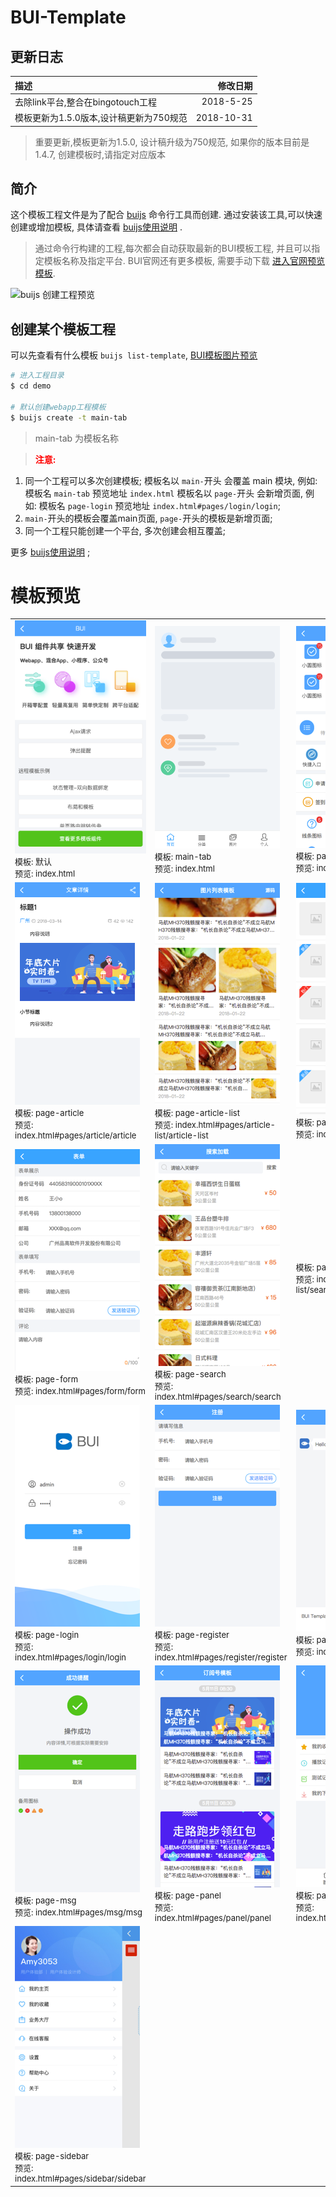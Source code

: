 # BUI-Template

## 更新日志
| **描述**            | **修改日期**    |
|:-------------------|-------------------:|
|去除link平台,整合在bingotouch工程    |2018-5-25    |
|模板更新为1.5.0版本,设计稿更新为750规范    |2018-10-31    |

> 重要更新,模板更新为1.5.0, 设计稿升级为750规范, 如果你的版本目前是1.4.7, 创建模板时,请指定对应版本

## 简介


这个模板工程文件是为了配合 [buijs](https://github.com/imouou/buijs-cli)  命令行工具而创建.
通过安装该工具,可以快速创建或增加模板, 具体请查看 [buijs使用说明](https://github.com/imouou/buijs-cli) .
> 通过命令行构建的工程,每次都会自动获取最新的BUI模板工程, 并且可以指定模板名称及指定平台. 
BUI官网还有更多模板, 需要手动下载 [进入官网预览模板](http://www.easybui.com/scenes/).

![buijs 创建工程预览](http://www.easybui.com/docs/images/router/buijs-create-demo_low.gif)


## 创建某个模板工程 

可以先查看有什么模板 `buijs list-template`, [BUI模板图片预览](https://github.com/imouou/BUI-Template/)

```bash
# 进入工程目录
$ cd demo

# 默认创建webapp工程模板
$ buijs create -t main-tab

```
> main-tab 为模板名称

> <strong style="color:red">注意:</strong>
1. 同一个工程可以多次创建模板;
模板名以 `main-`开头 会覆盖 main 模块, 例如: 模板名 `main-tab` 预览地址 `index.html`
模板名以 `page-`开头 会新增页面, 例如: 模板名 `page-login` 预览地址 `index.html#pages/login/login`;
2. `main-`开头的模板会覆盖main页面, `page-`开头的模板是新增页面;
3. 同一个工程只能创建一个平台, 多次创建会相互覆盖;

更多 [buijs使用说明](https://github.com/imouou/buijs-cli) ;

# 模板预览

<table>
    <tr>
        <td><div><img src="https://raw.githubusercontent.com/imouou/BUI-Template/master/preview.png" alt=""></div> <div style="font-size: 13px;">模板: 默认</div> <div style="font-size: 13px;">预览: index.html</div></td>
        <td><div><img src="https://raw.githubusercontent.com/imouou/BUI-Template/master/templates/main-tab/preview.png" alt=""></div> <div style="font-size: 13px;">模板: main-tab</div> <div style="font-size: 13px;">预览: index.html</div></td>
        <td><div><img src="https://raw.githubusercontent.com/imouou/BUI-Template/master/templates/page-icon/preview.png" alt=""></div> <div style="font-size: 13px;">模板: page-icon</div> <div style="font-size: 13px;">预览: index.html#pages/icon/icon</div></td>
    </tr>
    <tr>
        <td><div><img src="https://raw.githubusercontent.com/imouou/BUI-Template/master/templates/page-article/preview.png" alt=""></div> <div style="font-size: 13px;">模板: page-article</div> <div style="font-size: 13px;">预览: index.html#pages/article/article</div></td>
        <td><div><img src="https://raw.githubusercontent.com/imouou/BUI-Template/master/templates/page-article-list/preview.png" alt=""></div> <div style="font-size: 13px;">模板: page-article-list</div> <div style="font-size: 13px;">预览: index.html#pages/article-list/article-list</div></td>
        <td><div><img src="https://raw.githubusercontent.com/imouou/BUI-Template/master/templates/page-list/preview.png" alt=""></div> <div style="font-size: 13px;">模板: page-list</div> <div style="font-size: 13px;">预览: index.html#pages/list/list</div></td>
    </tr>
    <tr>
        <td><div><img src="https://raw.githubusercontent.com/imouou/BUI-Template/master/templates/page-form/preview.png" alt=""></div> <div style="font-size: 13px;">模板: page-form</div> <div style="font-size: 13px;">预览: index.html#pages/form/form</div></td>
        <td><div><img src="https://raw.githubusercontent.com/imouou/BUI-Template/master/templates/page-search/preview.png" alt=""></div> <div style="font-size: 13px;">模板: page-search</div> <div style="font-size: 13px;">预览: index.html#pages/search/search</div></td>
        <td><div><img src="https://raw.githubusercontent.com/imouou/BUI-Template/master/templates/page-search-list/preview.png" alt=""></div> <div style="font-size: 13px;">模板: page-search-list</div> <div style="font-size: 13px;">预览: index.html#pages/search-list/search-list</div></td>
    </tr>
    <tr>
        <td><div><img src="https://raw.githubusercontent.com/imouou/BUI-Template/master/templates/page-login/preview.png" alt=""></div> <div style="font-size: 13px;">模板: page-login</div> <div style="font-size: 13px;">预览: index.html#pages/login/login</div></td>
        <td><div><img src="https://raw.githubusercontent.com/imouou/BUI-Template/master/templates/page-register/preview.png" alt=""></div> <div style="font-size: 13px;">模板: page-register</div> <div style="font-size: 13px;">预览: index.html#pages/register/register</div></td>
        <td><div><img src="https://raw.githubusercontent.com/imouou/BUI-Template/master/templates/page-chat/preview.png" alt=""></div> <div style="font-size: 13px;">模板: page-chat</div> <div style="font-size: 13px;">预览: index.html#pages/chat/chat</div></td>
    </tr>
    <tr>
        <td><div><img src="https://raw.githubusercontent.com/imouou/BUI-Template/master/templates/page-msg/preview.png" alt=""></div> <div style="font-size: 13px;">模板: page-msg</div> <div style="font-size: 13px;">预览: index.html#pages/msg/msg</div></td>
        <td><div><img src="https://raw.githubusercontent.com/imouou/BUI-Template/master/templates/page-panel/preview.png" alt=""></div> <div style="font-size: 13px;">模板: page-panel</div> <div style="font-size: 13px;">预览: index.html#pages/panel/panel</div></td>
        <td><div><img src="https://raw.githubusercontent.com/imouou/BUI-Template/master/templates/page-personal/preview.png" alt=""></div> <div style="font-size: 13px;">模板: page-personal</div> <div style="font-size: 13px;">预览: index.html#pages/personal/personal</div></td>
    </tr>
    <tr>
        <td><div><img src="https://raw.githubusercontent.com/imouou/BUI-Template/master/templates/page-sidebar/preview.png" alt=""></div> <div style="font-size: 13px;">模板: page-sidebar</div> <div style="font-size: 13px;">预览: index.html#pages/sidebar/sidebar</div></td>
        <td>&nbsp;</td>
        <td>&nbsp;</td>
    </tr>
</table>
